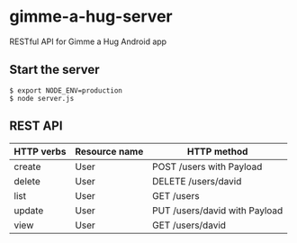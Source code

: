 # gimme-a-hug-server
RESTful API for Gimme a Hug Android app

## Start the server
```
$ export NODE_ENV=production
$ node server.js
```

## REST API
| HTTP verbs    | Resource name | HTTP method                   |
| ------------- | ------------- | ----------------------------- |
| create        | User          | POST /users with Payload      |
| delete        | User          | DELETE /users/david           |
| list          | User          | GET /users                    |
| update        | User          | PUT /users/david with Payload |
| view          | User          | GET /users/david              |
